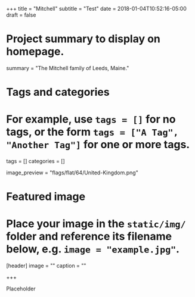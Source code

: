 +++
title = "Mitchell"
subtitle = "Test"
date = 2018-01-04T10:52:16-05:00
draft = false

# Project summary to display on homepage.
summary = "The Mitchell family of Leeds, Maine."

# Tags and categories
# For example, use `tags = []` for no tags, or the form `tags = ["A Tag", "Another Tag"]` for one or more tags.
tags = []
categories = []

image_preview = "flags/flat/64/United-Kingdom.png"

# Featured image
# Place your image in the `static/img/` folder and reference its filename below, e.g. `image = "example.jpg"`.
[header]
image = ""
caption = ""

+++

Placeholder

